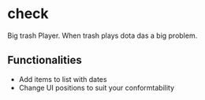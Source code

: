 # check
Big trash Player. When trash plays dota das a big problem.

## Functionalities
- Add items to list with dates
- Change UI positions to suit your conformtability